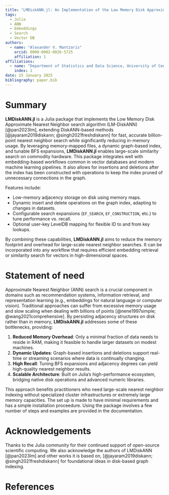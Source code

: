 ```yaml
---
title: "LMDiskANN.jl: An Implementation of the Low Memory Disk Approximate Nearest Neighbors Search Algorithm"
tags:
  - Julia
  - ANN
  - Embeddings
  - Search
  - Vector DB
authors:
  - name: "Alexander V. Mantzaris"
    orcid: 0000-0002-0026-5725
    affiliation: 1
affiliations:
  - name: "Department of Statistics and Data Science, University of Central Florida (UCF), USA"
    index: 1
date: 25 January 2025
bibliography: paper.bib
---
```



# Summary

**LMDiskANN.jl** is a Julia package that implements the Low Memory Disk Approximate Nearest Neighbor search algorithm (LM-DiskANN) [@pan2023lm], extending DiskANN-based methods [@jayaram2019diskann; @singh2021freshdiskann] for fast, accurate billion-point nearest neighbor search while significantly reducing in-memory usage. By leveraging memory-mapped files, a dynamic graph-based index, and tunable BFS expansions, **LMDiskANN.jl** enables large-scale similarity search on commodity hardware. This package integrates well with embedding-based workflows common in vector databases and modern machine learning pipelines. It also allows for insertions and deletions after the index has been constructed with operations to keep the index pruned of unnecessary connections in the graph.

Features include:

- Low-memory adjacency storage on disk using memory maps.
- Dynamic insert and delete operations on the graph index, adapting to changes in datasets.
- Configurable search expansions (`EF_SEARCH`, `EF_CONSTRUCTION`, etc.) to tune performance vs. recall.
- Optional user-key LevelDB mapping for flexible ID to and from key lookups.

By combining these capabilities, **LMDiskANN.jl** aims to reduce the memory footprint and overhead for large-scale nearest neighbor searches. It can be incorporated into any workflow that requires efficient embedding retrieval or similarity search for vectors in high-dimensional spaces.

# Statement of need

Approximate Nearest Neighbor (ANN) search is a crucial component in domains such as recommendation systems, information retrieval, and representation learning (e.g., embeddings for natural language or computer vision). Traditional approaches can suffer from excessive memory usage and slow scaling when dealing with billions of points [@nene1997simple; @wang2021comprehensive]. By persisting adjacency structures on disk rather than in memory, **LMDiskANN.jl** addresses some of these bottlenecks, providing:

1. **Reduced Memory Overhead**: Only a minimal fraction of data needs to reside in RAM, making it feasible to handle larger datasets on modest machines.  
2. **Dynamic Updates**: Graph-based insertions and deletions support real-time or streaming scenarios where data is continually changing.  
3. **High Recall**: Tuning BFS expansions and adjacency degrees can yield high-quality nearest neighbor results.  
4. **Scalable Architecture**: Built on Julia’s high-performance ecosystem, bridging native disk operations and advanced numeric libraries.

This approach benefits practitioners who need large-scale nearest neighbor indexing without specialized cluster infrastructures or extremely large memory capacities. The set up is made to have minimal requirements and has a simple installation proceedure. Using the package involves a few number of steps and examples are provided in the documentation. 

# Acknowledgements

Thanks to the Julia community for their continued support of open-source scientific computing. We also acknowledge the authors of LMDiskANN [@pan2023lm] and other works it is based on, [@jayaram2019diskann; @singh2021freshdiskann] for foundational ideas in disk-based graph indexing.

# References

